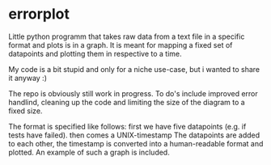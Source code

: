 # errorplot
Little python programm that takes raw data from a text file in a specific format and plots is in a graph. It is meant for mapping a fixed set of datapoints and plotting them in respective to a time.

My code is a bit stupid and only for a niche use-case, but i wanted to share it anyway :)

The repo is obviously still work in progress. To do's include improved error handlind, cleaning up the code and limiting the size of the diagram to a fixed size. 

The format is specified like follows: first we have five datapoints (e.g. if tests have failed). then comes a UNIX-timestamp
The datapoints are added to each other, the timestamp is converted into a human-readable format and plotted. An example of such a graph is included.











